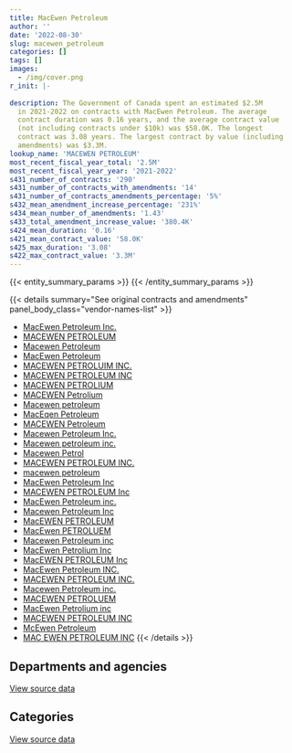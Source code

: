 ```yaml
---
title: MacEwen Petroleum
author: ''
date: '2022-08-30'
slug: macewen_petroleum
categories: []
tags: []
images:
  - /img/cover.png
r_init: |-
  
description: The Government of Canada spent an estimated $2.5M
  in 2021-2022 on contracts with MacEwen Petroleum. The average
  contract duration was 0.16 years, and the average contract value
  (not including contracts under $10k) was $58.0K. The longest
  contract was 3.08 years. The largest contract by value (including
  amendments) was $3.3M.
lookup_name: 'MACEWEN PETROLEUM'
most_recent_fiscal_year_total: '2.5M'
most_recent_fiscal_year_year: '2021-2022'
s431_number_of_contracts: '290'
s431_number_of_contracts_with_amendments: '14'
s431_number_of_contracts_amendments_percentage: '5%'
s432_mean_amendment_increase_percentage: '231%'
s434_mean_number_of_amendments: '1.43'
s433_total_amendment_increase_value: '380.4K'
s424_mean_duration: '0.16'
s421_mean_contract_value: '58.0K'
s425_max_duration: '3.08'
s422_max_contract_value: '3.3M'
---
```


<script src="/rmarkdown-libs/htmlwidgets/htmlwidgets.js"></script>
<link href="/rmarkdown-libs/datatables-css/datatables-crosstalk.css" rel="stylesheet" />
<script src="/rmarkdown-libs/datatables-binding/datatables.js"></script>
<script src="/rmarkdown-libs/jquery/jquery-3.6.0.min.js"></script>
<link href="/rmarkdown-libs/dt-core-bootstrap/css/dataTables.bootstrap.min.css" rel="stylesheet" />
<link href="/rmarkdown-libs/dt-core-bootstrap/css/dataTables.bootstrap.extra.css" rel="stylesheet" />
<script src="/rmarkdown-libs/dt-core-bootstrap/js/jquery.dataTables.min.js"></script>
<script src="/rmarkdown-libs/dt-core-bootstrap/js/dataTables.bootstrap.min.js"></script>
<link href="/rmarkdown-libs/crosstalk/css/crosstalk.min.css" rel="stylesheet" />
<script src="/rmarkdown-libs/crosstalk/js/crosstalk.min.js"></script>
<script src="/rmarkdown-libs/htmlwidgets/htmlwidgets.js"></script>
<link href="/rmarkdown-libs/datatables-css/datatables-crosstalk.css" rel="stylesheet" />
<script src="/rmarkdown-libs/datatables-binding/datatables.js"></script>
<script src="/rmarkdown-libs/jquery/jquery-3.6.0.min.js"></script>
<link href="/rmarkdown-libs/dt-core-bootstrap/css/dataTables.bootstrap.min.css" rel="stylesheet" />
<link href="/rmarkdown-libs/dt-core-bootstrap/css/dataTables.bootstrap.extra.css" rel="stylesheet" />
<script src="/rmarkdown-libs/dt-core-bootstrap/js/jquery.dataTables.min.js"></script>
<script src="/rmarkdown-libs/dt-core-bootstrap/js/dataTables.bootstrap.min.js"></script>
<link href="/rmarkdown-libs/crosstalk/css/crosstalk.min.css" rel="stylesheet" />
<script src="/rmarkdown-libs/crosstalk/js/crosstalk.min.js"></script>

{{< entity_summary_params >}}
{{< /entity_summary_params >}}

{{< details summary="See original contracts and amendments" panel_body_class="vendor-names-list" >}}
- [MacEwen Petroleum Inc.](https://search.open.canada.ca/en/ct/?sort=contract_value_f%20desc&page=1&search_text=%22MacEwen%20Petroleum%20Inc.%22)
- [MACEWEN PETROLEUM](https://search.open.canada.ca/en/ct/?sort=contract_value_f%20desc&page=1&search_text=%22MACEWEN%20PETROLEUM%22)
- [Macewen Petroleum](https://search.open.canada.ca/en/ct/?sort=contract_value_f%20desc&page=1&search_text=%22Macewen%20Petroleum%22)
- [MacEwen Petroleum](https://search.open.canada.ca/en/ct/?sort=contract_value_f%20desc&page=1&search_text=%22MacEwen%20Petroleum%22)
- [MACEWEN PETROLUIM INC.](https://search.open.canada.ca/en/ct/?sort=contract_value_f%20desc&page=1&search_text=%22MACEWEN%20PETROLUIM%20INC.%22)
- [MACEWEN PETROLEUM INC](https://search.open.canada.ca/en/ct/?sort=contract_value_f%20desc&page=1&search_text=%22MACEWEN%20PETROLEUM%20INC%22)
- [MACEWEN PETROLIUM](https://search.open.canada.ca/en/ct/?sort=contract_value_f%20desc&page=1&search_text=%22MACEWEN%20PETROLIUM%22)
- [MACEWEN Petrolium](https://search.open.canada.ca/en/ct/?sort=contract_value_f%20desc&page=1&search_text=%22MACEWEN%20Petrolium%22)
- [Macewen petroleum](https://search.open.canada.ca/en/ct/?sort=contract_value_f%20desc&page=1&search_text=%22Macewen%20petroleum%22)
- [MacEqen Petroleum](https://search.open.canada.ca/en/ct/?sort=contract_value_f%20desc&page=1&search_text=%22MacEqen%20Petroleum%22)
- [MACEWEN Petroleum](https://search.open.canada.ca/en/ct/?sort=contract_value_f%20desc&page=1&search_text=%22MACEWEN%20Petroleum%22)
- [Macewen Petroleum Inc.](https://search.open.canada.ca/en/ct/?sort=contract_value_f%20desc&page=1&search_text=%22Macewen%20Petroleum%20Inc.%22)
- [Macewen petroleum inc.](https://search.open.canada.ca/en/ct/?sort=contract_value_f%20desc&page=1&search_text=%22Macewen%20petroleum%20inc.%22)
- [Macewen Petrol](https://search.open.canada.ca/en/ct/?sort=contract_value_f%20desc&page=1&search_text=%22Macewen%20Petrol%22)
- [MACEWEN PETROLEUM INC.](https://search.open.canada.ca/en/ct/?sort=contract_value_f%20desc&page=1&search_text=%22MACEWEN%20PETROLEUM%20INC.%22)
- [macewen petroleum](https://search.open.canada.ca/en/ct/?sort=contract_value_f%20desc&page=1&search_text=%22macewen%20petroleum%22)
- [MacEwen Petroleum Inc](https://search.open.canada.ca/en/ct/?sort=contract_value_f%20desc&page=1&search_text=%22MacEwen%20Petroleum%20Inc%22)
- [MACEWEN PETROLEUM Inc](https://search.open.canada.ca/en/ct/?sort=contract_value_f%20desc&page=1&search_text=%22MACEWEN%20PETROLEUM%20Inc%22)
- [MacEwen Petroleum inc.](https://search.open.canada.ca/en/ct/?sort=contract_value_f%20desc&page=1&search_text=%22MacEwen%20Petroleum%20inc.%22)
- [Macewen Petroleum Inc](https://search.open.canada.ca/en/ct/?sort=contract_value_f%20desc&page=1&search_text=%22Macewen%20Petroleum%20Inc%22)
- [MacEWEN PETROLEUM](https://search.open.canada.ca/en/ct/?sort=contract_value_f%20desc&page=1&search_text=%22MacEWEN%20PETROLEUM%22)
- [MacEwen PETROLUEM](https://search.open.canada.ca/en/ct/?sort=contract_value_f%20desc&page=1&search_text=%22MacEwen%20PETROLUEM%22)
- [Macewen Petroleum inc](https://search.open.canada.ca/en/ct/?sort=contract_value_f%20desc&page=1&search_text=%22Macewen%20Petroleum%20inc%22)
- [MacEwen Petrolium Inc](https://search.open.canada.ca/en/ct/?sort=contract_value_f%20desc&page=1&search_text=%22MacEwen%20Petrolium%20Inc%22)
- [MacEWEN PETROLEUM Inc](https://search.open.canada.ca/en/ct/?sort=contract_value_f%20desc&page=1&search_text=%22MacEWEN%20PETROLEUM%20Inc%22)
- [MacEwen Petroleum INC.](https://search.open.canada.ca/en/ct/?sort=contract_value_f%20desc&page=1&search_text=%22MacEwen%20Petroleum%20INC.%22)
- [MACEWEN PETROLEUM INC.](https://search.open.canada.ca/en/ct/?sort=contract_value_f%20desc&page=1&search_text=%22%40MACEWEN%20PETROLEUM%20INC.%22)
- [Macewen Petroleum inc.](https://search.open.canada.ca/en/ct/?sort=contract_value_f%20desc&page=1&search_text=%22Macewen%20Petroleum%20inc.%22)
- [MACEWEN PETROLUEM](https://search.open.canada.ca/en/ct/?sort=contract_value_f%20desc&page=1&search_text=%22MACEWEN%20PETROLUEM%22)
- [MacEwen Petrolium inc](https://search.open.canada.ca/en/ct/?sort=contract_value_f%20desc&page=1&search_text=%22MacEwen%20Petrolium%20inc%22)
- [MACEWEN PETROLEUM INC](https://search.open.canada.ca/en/ct/?sort=contract_value_f%20desc&page=1&search_text=%22MACEWEN%20PETROLEUM%20%20INC%22)
- [McEwen Petroleum](https://search.open.canada.ca/en/ct/?sort=contract_value_f%20desc&page=1&search_text=%22McEwen%20Petroleum%22)
- [MAC EWEN PETROLEUM INC](https://search.open.canada.ca/en/ct/?sort=contract_value_f%20desc&page=1&search_text=%22MAC%20EWEN%20PETROLEUM%20INC%22)
{{< /details >}}

## Departments and agencies

<div id="htmlwidget-1" style="width:100%;height:auto;" class="datatables html-widget"></div>
<script type="application/json" data-for="htmlwidget-1">{"x":{"style":"bootstrap","filter":"none","vertical":false,"data":[["<a href=\"/departments/csc-scc/\">Correctional Service of Canada<\/a>","<a href=\"/departments/dnd-mdn/\">National Defence<\/a>","<a href=\"/departments/nrc-cnrc/\">National Research Council Canada<\/a>","<a href=\"/departments/pwgsc-tpsgc/\">Public Services and Procurement Canada<\/a>"],[null,2973665.17,392528.42,24860],[154693.53,3393109.98,22488.36,32810.12],[53507.42,1581381.11,16950,26202.8],[402345.48,2006951.03,15820,37763.12]],"container":"<table class=\"table table-striped table-hover row-border order-column display\">\n  <thead>\n    <tr>\n      <th>Department<\/th>\n      <th>2018-2019<\/th>\n      <th>2019-2020<\/th>\n      <th>2020-2021<\/th>\n      <th>2021-2022<\/th>\n    <\/tr>\n  <\/thead>\n<\/table>","options":{"order":[[4,"desc"]],"pageLength":10,"autoWidth":true,"columnDefs":[{"targets":1,"render":"function(data, type, row, meta) {\n    return type !== 'display' ? data : DTWidget.formatCurrency(data, \"$\", 2, 3, \",\", \".\", true, null);\n  }"},{"targets":2,"render":"function(data, type, row, meta) {\n    return type !== 'display' ? data : DTWidget.formatCurrency(data, \"$\", 2, 3, \",\", \".\", true, null);\n  }"},{"targets":3,"render":"function(data, type, row, meta) {\n    return type !== 'display' ? data : DTWidget.formatCurrency(data, \"$\", 2, 3, \",\", \".\", true, null);\n  }"},{"targets":4,"render":"function(data, type, row, meta) {\n    return type !== 'display' ? data : DTWidget.formatCurrency(data, \"$\", 2, 3, \",\", \".\", true, null);\n  }"},{"width":"16%","targets":[1,2,3,4]},{"className":"dt-right","targets":[1,2,3,4]}],"orderClasses":false}},"evals":["options.columnDefs.0.render","options.columnDefs.1.render","options.columnDefs.2.render","options.columnDefs.3.render"],"jsHooks":[]}</script>
<p class="text-right">
<a href="https://github.com/GoC-Spending/contracts-data/tree/main/data/out/vendors/macewen_petroleum/summary_by_fiscal_year_by_department.csv" class="source-data-link btn btn-link">View source data</a>
</p>

## Categories

<div id="htmlwidget-2" style="width:100%;height:auto;" class="datatables html-widget"></div>
<script type="application/json" data-for="htmlwidget-2">{"x":{"style":"bootstrap","filter":"none","vertical":false,"data":[["<a href=\"/categories/facilities_and_construction/\">Facilities and construction<\/a>","<a href=\"/categories/defence/\">Defence<\/a>","<a href=\"/categories/professional_services/\">Professional services<\/a>","<a href=\"/categories/transportation_and_logistics/\">Transportation and logistics<\/a>","<a href=\"/categories/industrial_products_and_services/\">Industrial products and services<\/a>"],[129941.88,2792858,24860,151502.53,291891.18],[12430,3003501.44,null,187503.65,399666.9],[16950,1581381.11,null,79710.22,null],[null,2006951.03,null,455928.6,null]],"container":"<table class=\"table table-striped table-hover row-border order-column display\">\n  <thead>\n    <tr>\n      <th>Category<\/th>\n      <th>2018-2019<\/th>\n      <th>2019-2020<\/th>\n      <th>2020-2021<\/th>\n      <th>2021-2022<\/th>\n    <\/tr>\n  <\/thead>\n<\/table>","options":{"order":[[4,"desc"]],"dom":"t","pageLength":30,"autoWidth":true,"columnDefs":[{"targets":1,"render":"function(data, type, row, meta) {\n    return type !== 'display' ? data : DTWidget.formatCurrency(data, \"$\", 2, 3, \",\", \".\", true, null);\n  }"},{"targets":2,"render":"function(data, type, row, meta) {\n    return type !== 'display' ? data : DTWidget.formatCurrency(data, \"$\", 2, 3, \",\", \".\", true, null);\n  }"},{"targets":3,"render":"function(data, type, row, meta) {\n    return type !== 'display' ? data : DTWidget.formatCurrency(data, \"$\", 2, 3, \",\", \".\", true, null);\n  }"},{"targets":4,"render":"function(data, type, row, meta) {\n    return type !== 'display' ? data : DTWidget.formatCurrency(data, \"$\", 2, 3, \",\", \".\", true, null);\n  }"},{"width":"16%","targets":[1,2,3,4]},{"className":"dt-right","targets":[1,2,3,4]}],"orderClasses":false,"lengthMenu":[10,25,30,50,100]}},"evals":["options.columnDefs.0.render","options.columnDefs.1.render","options.columnDefs.2.render","options.columnDefs.3.render"],"jsHooks":[]}</script>
<p class="text-right">
<a href="https://github.com/GoC-Spending/contracts-data/tree/main/data/out/vendors/macewen_petroleum/summary_by_fiscal_year_by_category.csv" class="source-data-link btn btn-link">View source data</a>
</p>
